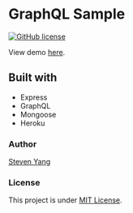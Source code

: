 # GraphQL Sample

[![GitHub license](https://img.shields.io/badge/license-MIT-blue.svg)](./LICENSE)

View demo [here](https://stvyang-graphql-sample.herokuapp.com/graphql).

## Built with

- Express
- GraphQL
- Mongoose
- Heroku

### Author

[Steven Yang](https://stvyang.github.io)

### License

This project is under [MIT License](./LICENSE).

